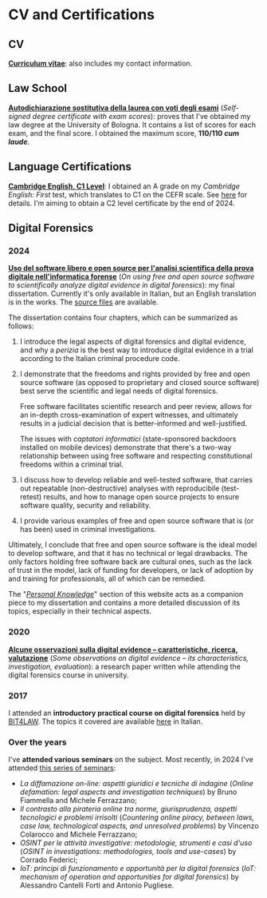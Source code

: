 # CV and Certifications

## CV

[**Curriculum vitae**](/static/Piras_Luca_CV.pdf): also includes my contact information.

## Law School

[**Autodichiarazione sostitutiva della laurea con voti degli esami**](static/Dichiarazione_sostitutiva_laurea_voti.pdf) (*Self-signed degree certificate with exam scores*): proves that I've obtained my law degree at the University of Bologna. It contains a list of scores for each exam, and the final score. I obtained the maximum score, **110/110 _cum laude_**.

## Language Certifications

[**Cambridge English, C1 Level**](/static/Cambridge_FCE_C1.pdf): I obtained an A grade on my *Cambridge English: First* test, which translates to C1 on the CEFR scale. See [here](https://web.archive.org/web/20240225141216/https://www.cambridgeenglish.org/images/167506-cambridge-english-scale-factsheet.pdf) for details. I'm aiming to obtain a C2 level certificate by the end of 2024.

## Digital Forensics

### 2024

[**Uso del software libero e open source per l'analisi scientifica della prova digitale nell'informatica forense**](/static/informatica-forense/Tesi_Informatica_Forense_2024.pdf)
(*On using free and open source software to scientifically analyze digital evidence in digital forensics*):
my final dissertation. Currently it's only available in Italian, but an English translation is in the works.
The [source files](https://github.com/lucapiras5/tesi-informatica-forense) are available.

The dissertation contains four chapters, which can be summarized as follows:

1. I introduce the legal aspects of digital forensics and digital evidence, and why a *perizia* is the best way to introduce digital evidence in a trial according to the Italian criminal procedure code.

1. I demonstrate that the freedoms and rights provided by free and open source software (as opposed to proprietary and closed source software) best serve the scientific and legal needs of digital forensics.

    Free software facilitates scientific research and peer review, allows for an in-depth cross-examination of expert witnesses, and ultimately results in a judicial decision that is better-informed and well-justified.

    The issues with *captatori informatici* (state-sponsored backdoors installed on mobile devices) demonstrate that <!--From a technical viewpoint, malware has to remain proprietary, closed-source, and hard to reverse-engineer (otherwise, software vendors could easily find the vulnerabilities that it exploits by reading the source code), but this casts doubt on the exact mode of operation of that software. From a legal viewpoint, the law doesn't regulate their use (it only regulates traditional wiretapping of conversations), which means they likely violate art. 15 of the Constitution. But even if their use was to be regulated, it'd be impossible to check if the software complies with said law.--> there's a two-way relationship between using free software and respecting constitutional freedoms within a criminal trial.

1. I discuss how to develop reliable and well-tested software, that carries out repeatable (non-destructive) analyses with reproducibile (test-retest) results, and how to manage open source projects to ensure software quality, security and reliability.

1. I provide various examples of free and open source software that is (or has been) used in criminal investigations. <!-- argue that it's possible to combine various programs through scripts, and improve existing generic programs to suit the needs of a forensic investigator, in addition to using monolithic and specialized software such as Autopsy. -->

Ultimately, I conclude that free and open source software is the ideal model to develop software, and that it has no technical or legal drawbacks. The only factors holding free software back are cultural ones, such as the lack of trust in the model, lack of funding for developers, or lack of adoption by and training for professionals, all of which can be remedied.

The "[*Personal Knowledge*](/personal-knowledge)" section of this website acts as a companion piece to my dissertation and contains a more detailed discussion of its topics, especially in their technical aspects.

### 2020

[**Alcune osservazioni sulla digital evidence &ndash; caratteristiche, ricerca, valutazione**](/static/informatica-forense/Alcune_osservazioni_sulla_digital_evidence_2020.pdf)
(*Some observations on digital evidence &ndash; its characteristics, investigation, evaluation*):
a research paper written while attending the digital forensics course in university.

### 2017

I attended an **introductory practical course on digital forensics** held by [BIT4LAW](https://www.bit4law.com/). The topics it covered are available [here](/static/Corso_BIT4LAW_2017.pdf) in Italian.

### Over the years

I've **attended various seminars** on the subject. Most recently, in 2024 I've attended [this series of seminars](https://web.archive.org/web/20240531001815/https://virtuale.unibo.it/pluginfile.php/2022528/mod_unibores/content/1/Programma%20completo%202024%20con%20CF.pdf):

- *La diffamazione on-line: aspetti giuridici e tecniche di indagine* (*Online defamation: legal aspects and investigation techniques*) by Bruno Fiammella and Michele Ferrazzano;
- *Il contrasto alla pirateria online tra norme, giurisprudenza, aspetti tecnologici e problemi irrisolti* (*Countering online piracy, between laws, case law, technological aspects, and unresolved problems*) by Vincenzo Colarocco and Michele Ferrazzano;
- *OSINT per le attività investigative: metodologie, strumenti e casi d'uso* (*OSINT in investigations: methodologies, tools and use-cases*) by Corrado Federici;
- *IoT: principi di funzionamento e opportunità per la digital forensics* (*IoT: mechanism of operation and opportunities for digital forensics*) by Alessandro Cantelli Forti and Antonio Pugliese.
